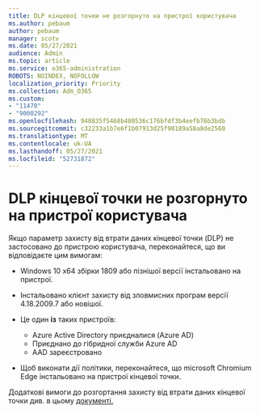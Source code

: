 ```yaml
---
title: DLP кінцевої точки не розгорнуто на пристрої користувача
ms.author: pebaum
author: pebaum
manager: scotv
ms.date: 05/27/2021
audience: Admin
ms.topic: article
ms.service: o365-administration
ROBOTS: NOINDEX, NOFOLLOW
localization_priority: Priority
ms.collection: Adm_O365
ms.custom:
- "11470"
- "9000292"
ms.openlocfilehash: 948835f5468b480536c176bfdf3b4eefb76b3bdb
ms.sourcegitcommit: c32233a1b7e6f1b07913d25f90189a58a8de2560
ms.translationtype: MT
ms.contentlocale: uk-UA
ms.lasthandoff: 05/27/2021
ms.locfileid: "52731872"
---
```

# <a name="endpoint-dlp-not-deployed-to-users-device"></a>DLP кінцевої точки не розгорнуто на пристрої користувача

Якщо параметр захисту від втрати даних кінцевої точки (DLP) не застосовано до пристрою користувача, переконайтеся, що ви відповідаєте цим вимогам:

- Windows 10 x64 збірки 1809 або пізнішої версії інстальовано на пристрої.
- Інстальовано клієнт захисту від зловмисних програм версії 4.18.2009.7 або новішої.
- Це один **із** таких пристроїв:
    
    - Azure Active Directory приєдналися (Azure AD)
    - Приєднано до гібридної служби Azure AD
    - AAD зареєстровано

- Щоб виконати дії політики, переконайтеся, що microsoft Chromium Edge інстальовано на пристрої кінцевої точки.

Додаткові вимоги до розгортання захисту від втрати даних кінцевої точки див. в цьому [документі.](/microsoft-365/compliance/endpoint-dlp-getting-started#prepare-your-endpoints)